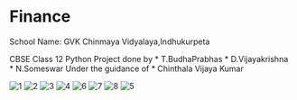 # Finance

School Name: GVK Chinmaya Vidyalaya,Indhukurpeta

CBSE Class 12 Python Project done by  * T.BudhaPrabhas
                                      * D.Vijayakrishna
                                      * N.Someswar
Under the guidance of                 * Chinthala Vijaya Kumar





![1](https://user-images.githubusercontent.com/62373532/113539096-93dc8f00-95fa-11eb-91bb-e70cf8c65054.PNG)
![2](https://user-images.githubusercontent.com/62373532/113539098-950dbc00-95fa-11eb-9dfc-549cbf4fea22.PNG)
![3](https://user-images.githubusercontent.com/62373532/113539102-963ee900-95fa-11eb-9989-4b337a2835f7.PNG)
![4](https://user-images.githubusercontent.com/62373532/113539107-98a14300-95fa-11eb-8d52-b89a0eafa0cb.PNG)
![6](https://user-images.githubusercontent.com/62373532/113539123-a060e780-95fa-11eb-80ff-6c70b8c5acec.PNG)
![7](https://user-images.githubusercontent.com/62373532/113539127-a0f97e00-95fa-11eb-8847-2d3e95bb4d4f.PNG)
![8](https://user-images.githubusercontent.com/62373532/113539129-a1921480-95fa-11eb-9eab-25d2217cbc49.PNG)
![5](https://user-images.githubusercontent.com/62373532/113539130-a1921480-95fa-11eb-947c-6c3c70e7c93b.PNG)
